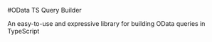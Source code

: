 #OData TS Query Builder

An easy-to-use and expressive library for building OData queries in TypeScript